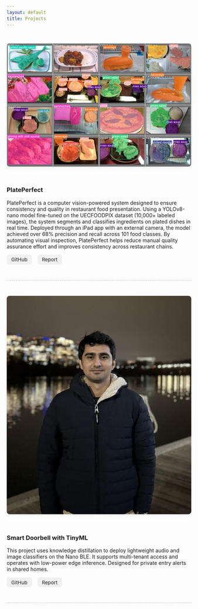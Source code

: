 ```yaml
---
layout: default
title: Projects
---
```


<style>
  .project-row {
    display: flex;
    align-items: flex-start;
    gap: 2em;
    margin: 3em 0;
    flex-wrap: wrap;
  }

  .even-row {
    flex-direction: row-reverse;
  }

  .project-text,
  .project-image-wrapper {
    flex: 1 1 50%;
  }

  .project-image {
    width: 100%;
    height: auto;
    border-radius: 8px;
    box-shadow: 0 4px 8px rgba(0, 0, 0, 0.05);
    transition: transform 0.2s ease;
  }

  .project-image:hover {
    transform: scale(1.03);
  }

  .project-divider {
    border-top: 1.5px dashed #bbb;
    margin: 2.5em 0;
  }

  .project-buttons {
    margin-top: 0.8em;
  }

  .project-buttons a {
    display: inline-block;
    margin-right: 0.8em;
    padding: 0.4em 0.9em;
    background-color: #f1f1f1;
    color: #222;
    font-size: 0.85rem;
    text-decoration: none;
    border-radius: 6px;
    transition: background-color 0.2s;
  }

  .project-buttons a:hover {
    background-color: #ddd;
  }

  @media (max-width: 768px) {
    .project-row {
      flex-direction: column !important;
    }
  }
</style>

<div class="project-row">
  <div class="project-image-wrapper">
    <a href="https://github.com/sh3r4zhassan/PlatePerfect" target="_blank" rel="noopener noreferrer">
      <img src="/assets/images/Plateperfect.jpg" alt="PlatePerfect" class="project-image">
    </a>
  </div>
  <div class="project-text">
    <h3>PlatePerfect</h3>
    <p>PlatePerfect is a computer vision-powered system designed to ensure consistency and quality in restaurant food presentation. 
      Using a YOLOv8-nano model fine-tuned on the UECFOODPIX dataset (10,000+ labeled images), the system segments and classifies 
      ingredients on plated dishes in real time. Deployed through an iPad app with an external camera, the model achieved over 
      68% precision and recall across 101 food classes. By automating visual inspection, PlatePerfect helps reduce manual 
      quality assurance effort and improves consistency across restaurant chains.</p>
    <div class="project-buttons">
      <a href="https://github.com/sh3r4zhassan/PlatePerfect" target="_blank" rel="noopener noreferrer">GitHub</a>
      <a href="/assets/pdfs/Does_the_plate_look_correct.pdf" target="_blank" rel="noopener noreferrer">Report</a>
    </div>
  </div>
</div>

<div class="project-divider"></div>

<div class="project-row even-row">
  <div class="project-image-wrapper">
    <a href="https://github.com/your/tinyml-doorbell" target="_blank" rel="noopener noreferrer">
      <img src="/assets/images/profile.jpg" alt="Smart Doorbell" class="project-image">
    </a>
  </div>
  <div class="project-text">
    <h3>Smart Doorbell with TinyML</h3>
    <p>This project uses knowledge distillation to deploy lightweight audio and image classifiers on the Nano BLE. 
      It supports multi-tenant access and operates with low-power edge inference. Designed for private entry alerts in shared homes.</p>
    <div class="project-buttons">
      <a href="https://github.com/your/tinyml-doorbell" target="_blank">GitHub</a>
      <a href="/assets/pdfs/TinyML_Doorbell_Report.pdf" target="_blank">Report</a>
    </div>
  </div>
</div>

<div class="project-divider"></div>




<!-- Continue structure for other projects -->


<!-- Repeat structure above for other projects like Vizwhiz, Gene Regulatory Network, etc. -->

<!-- 
<div class="project-divider"></div>

<div class="project-row">
  <div class="project-image-wrapper">
    <a href="https://github.com/your/vizwhiz" target="_blank" rel="noopener noreferrer">
      <img src="/assets/images/vizwhiz.png" alt="Vizwhiz" class="project-image">
    </a>
  </div>
  <div class="project-text">
    <h3>Vizwhiz</h3>
    <p>Visual analytics toolkit for interactive data visualization and exploration. Add more details here.</p>
  </div>
</div>

<div class="project-divider"></div>

<div class="project-row">
  <div class="project-image-wrapper">
    <a href="https://github.com/your/grn" target="_blank" rel="noopener noreferrer">
      <img src="/assets/images/grn.png" alt="Gene Regulatory Network" class="project-image">
    </a>
  </div>
  <div class="project-text">
    <h3>Gene Regulatory Network Prediction</h3>
    <p>Deep learning-based inference of gene regulation using transcriptional profiles. Add more details here.</p>
  </div>
</div>

<div class="project-divider"></div>

<div class="project-row">
  <div class="project-image-wrapper">
    <a href="https://github.com/your/marchmadness" target="_blank" rel="noopener noreferrer">
      <img src="/assets/images/marchmadness.png" alt="March Madness Predictor" class="project-image">
    </a>
  </div>
  <div class="project-text">
    <h3>March Madness Prediction Network</h3>
    <p>Built a neural network to predict NCAA tournament outcomes based on historical data and stats.</p>
  </div>
</div>

<div class="project-divider"></div> -->
